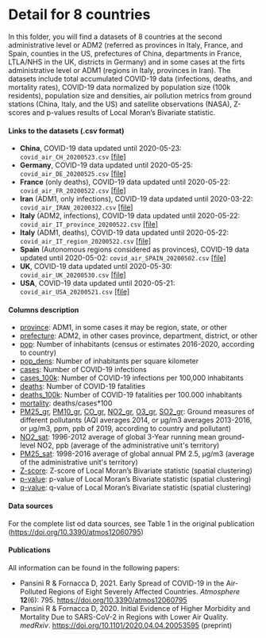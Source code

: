 # Detail for 8 countries
In this folder, you will find a datasets of 8 countries at the second administrative level or ADM2 (referred as provinces in Italy, France, and Spain, counties in the US, prefectures of China, departments in France, LTLA/NHS in the UK, districts in Germany) and in some cases at the firts administrative level or ADM1 (regions in Italy, provinces in Iran).
The datasets include total accumulated COVID-19 data (infections, deaths, and mortality rates), COVID-19 data normalized by population size (100k residents), population size and densities, air pollution metrics from ground stations (China, Italy, and the US) and satellite observations (NASA), Z-scores and p-values results of Local Moran’s Bivariate statistic.    
 
#### Links to the datasets (.csv format)
- **China**, COVID-19 data updated until 2020-05-23: `covid_air_CH_20200523.csv` [[file]](covid_air_CH_20200523.csv)
- **Germany**, COVID-19 data updated until 2020-05-25: `covid_air_DE_20200525.csv` [[file]](covid_air_DE_20200525.csv)
- **France** (only deaths), COVID-19 data updated until 2020-05-22: `covid_air_FR_20200522.csv` [[file]](covid_air_FR_20200522.csv)
- **Iran** (ADM1, only infections), COVID-19 data updated until 2020-03-22: `covid_air_IRAN_20200322.csv` [[file]](covid_air_IRAN_20200322.csv)
- **Italy** (ADM2, infections), COVID-19 data updated until 2020-05-22: `covid_air_IT_province_20200522.csv` [[file]](covid_air_IT_province_20200522.csv)
- **Italy** (ADM1, deaths), COVID-19 data updated until 2020-05-22: `covid_air_IT_region_20200522.csv` [[file]](covid_air_IT_region_20200522.csv)
- **Spain** (Autonomous regions considered as provinces), COVID-19 data updated until 2020-05-02: `covid_air_SPAIN_20200502.csv` [[file]](covid_air_SPAIN_20200502.csv)
- **UK**, COVID-19 data updated until 2020-05-30: `covid_air_UK_20200530.csv` [[file]](covid_air_UK_20200530.csv)
- **USA**, COVID-19 data updated until 2020-05-21: `covid_air_USA_20200521.csv` [[file]](covid_air_USA_20200521.csv)

#### Columns description
- <ins>province</ins>: ADM1, in some cases it may be region, state, or other
- <ins>prefecture</ins>: ADM2, in other cases province, department, district, or other
- <ins>pop</ins>: Number of inhabitants (census or estimates 2016-2020, according to country)
- <ins>pop_dens</ins>: Number of inhabitants per square kilometer
- <ins>cases</ins>: Number of COVID-19 infections
- <ins>cases_100k</ins>: Number of COVID-19 infections per 100,000 inhabitants
- <ins>deaths</ins>: Number of COVID-19 fatalities
- <ins>deaths_100k</ins>: Number of COVID-19 fatalities per 100.000 inhabitants
- <ins>mortality</ins>: deaths/cases*100
- <ins>PM25_gr</ins>, <ins>PM10_gr</ins>, <ins>CO_gr</ins>, <ins>NO2_gr</ins>, <ins>O3_gr</ins>, <ins>SO2_gr</ins>: Ground measures of different pollutants (AQI averages 2014, or μg/m3 averages 2013-2016, or μg/m3, ppm, ppb of 2019, according to country and pollutant)
- <ins>NO2_sat</ins>: 1996-2012 average of global 3-Year running mean ground-level NO2, ppb (average of the administrative unit's territory)
- <ins>PM25_sat</ins>: 1998-2016 average of global annual PM 2.5, μg/m3 (average of the administrative unit's territory)
- <ins>Z-score</ins>: Z-score of Local Moran’s Bivariate statistic (spatial clustering)
- <ins>p-value</ins>: p-value of Local Moran’s Bivariate statistic (spatial clustering)
- <ins>q-value</ins>: q-value of Local Moran’s Bivariate statistic (spatial clustering)

#### Data sources
For the complete list od data sources, see Table 1 in the original publication (https://doi.org/10.3390/atmos12060795)

#### Publications
All information can be found in the following papers:
- Pansini R & Fornacca D, 2021. Early Spread of COVID-19 in the Air-Polluted Regions of Eight Severely Affected Countries. _Atmosphere_ **12**(6): 795. https://doi.org/10.3390/atmos12060795
- Pansini R & Fornacca D, 2020. Initial Evidence of Higher Morbidity and Mortality Due to SARS-CoV-2 in Regions with Lower Air Quality. _medRxiv_. https://doi.org/10.1101/2020.04.04.20053595 (preprint)
